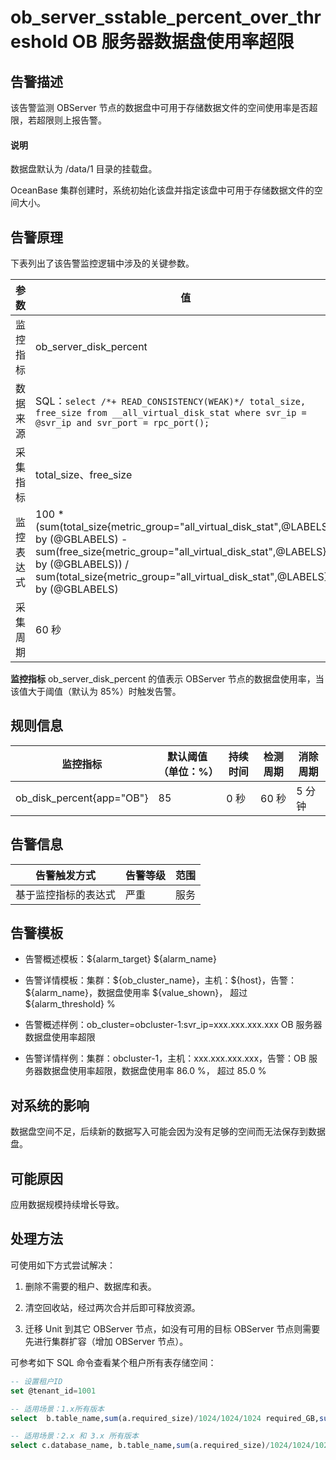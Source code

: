ob_server_sstable_percent_over_threshold OB 服务器数据盘使用率超限
=============================================================================

**告警描述**
-----------------------------

该告警监测 OBServer 节点的数据盘中可用于存储数据文件的空间使用率是否超限，若超限则上报告警。

  <main id="notice" type='explain'>
    <h4>说明</h4>
    <p>数据盘默认为 /data/1 目录的挂载盘。</p>
  </main>

OceanBase 集群创建时，系统初始化该盘并指定该盘中可用于存储数据文件的空间大小。

告警原理
-------------------------

下表列出了该告警监控逻辑中涉及的关键参数。

|  参数   |                                                                                                                         值                                                                                                                          |
|-------|----------------------------------------------------------------------------------------------------------------------------------------------------------------------------------------------------------------------------------------------------|
| 监控指标  | ob_server_disk_percent                                                                                                                                                                                                                             |
| 数据来源  | SQL：```select /*+ READ_CONSISTENCY(WEAK)*/ total_size, free_size from __all_virtual_disk_stat where svr_ip = @svr_ip and svr_port = rpc_port(); ```                                               |
| 采集指标  | total_size、free_size                                                                                                                                                                                                                               |
| 监控表达式 | 100 \* (sum(total_size{metric_group="all_virtual_disk_stat",@LABELS}) by (@GBLABELS) - sum(free_size{metric_group="all_virtual_disk_stat",@LABELS}) by (@GBLABELS)) / sum(total_size{metric_group="all_virtual_disk_stat",@LABELS}) by (@GBLABELS) |
| 采集周期  | 60 秒                                                                                                                                                                                                                                               |

**监控指标** ob_server_disk_percent 的值表示 OBServer 节点的数据盘使用率，当该值大于阈值（默认为 85%）时触发告警。

**规则信息**
-----------------------------

|           监控指标            | 默认阈值（单位：%） | 持续时间 | 检测周期 | 消除周期 |
|---------------------------|------------|------|------|------|
| ob_disk_percent{app="OB"} | 85         | 0 秒  | 60 秒 | 5 分钟 |

**告警信息**
-----------------------------

|   告警触发方式   | 告警等级 | 范围 |
|------------|------|----|
| 基于监控指标的表达式 | 严重   | 服务 |

**告警模板**
-----------------------------

* 告警概述模板：\${alarm_target} \${alarm_name}

* 告警详情模板：集群：\${ob_cluster_name}，主机：\${host}，告警：\${alarm_name}，数据盘使用率 \${value_shown}， 超过 ${alarm_threshold} %

* 告警概述样例：ob_cluster=obcluster-1:svr_ip=xxx.xxx.xxx.xxx OB 服务器数据盘使用率超限

* 告警详情样例：集群：obcluster-1，主机：xxx.xxx.xxx.xxx，告警：OB 服务器数据盘使用率超限，数据盘使用率 86.0 %， 超过 85.0 %

**对系统的影响**
-------------------------------

数据盘空间不足，后续新的数据写入可能会因为没有足够的空间而无法保存到数据盘。

**可能原因**
-----------------------------

应用数据规模持续增长导致。

**处理方法**
-----------------------------

可使用如下方式尝试解决：

1. 删除不需要的租户、数据库和表。

2. 清空回收站，经过两次合并后即可释放资源。

3. 迁移 Unit 到其它 OBServer 节点，如没有可用的目标 OBServer 节点则需要先进行集群扩容（增加 OBServer 节点）。

可参考如下 SQL 命令查看某个租户所有表存储空间：

```sql
-- 设置租户ID
set @tenant_id=1001

-- 适用场景：1.x所有版本
select  b.table_name,sum(a.required_size)/1024/1024/1024 required_GB,sum(row_count) as rows from __all_meta_table a, __all_table b where a.table_id = b.table_id and a.zone = 'zone_name' and a.tenant_id = @tenant_id group by a.table_id order by required_GB desc;

-- 适用场景：2.x 和 3.x 所有版本
select c.database_name, b.table_name,sum(a.required_size)/1024/1024/1024  required_GB,sum(row_count)  as  rows  from  __all_virtual_meta_table  a inner join  __all_virtual_table  b on a.table_id=b.table_id inner join __all_virtual_database c on b.database_id=c.database_id where b.table_type<>5 and a.zone  =  'zone_name'  and  a.tenant_id  = @tenant_id group  by  a.table_id  order  by required_GB  desc;
```
